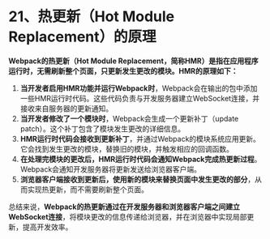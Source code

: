 # 21、热更新（Hot Module Replacement）的原理

**Webpack的热更新（Hot Module Replacement，简称HMR）是指在应用程序运行时，无需刷新整个页面，只更新发生更改的模块。HMR的原理如下：**

1. **当开发者启用HMR功能并运行Webpack时**，Webpack会在输出的包中添加一些HMR运行时代码。这些代码负责与开发服务器建立WebSocket连接，并接收来自服务器的更新通知。
2. **当开发者修改了一个模块时**，Webpack会生成一个更新补丁（update patch）。这个补丁包含了模块发生更改的详细信息。
3. **HMR运行时代码会接收到更新补丁**，并通过Webpack的模块系统应用更新。它会找到发生更改的模块，替换旧的模块，并触发相应的回调函数。
4. **在处理完模块的更改后，HMR运行时代码会通知Webpack完成热更新过程**。Webpack会通知开发服务器将更新发送给浏览器客户端。
5. **浏览器客户端接收到更新后，使用新的模块来替换页面中发生更改的部分**，从而实现热更新，而不需要刷新整个页面。

总结来说，**Webpack的热更新通过在开发服务器和浏览器客户端之间建立WebSocket连接**，将模块更改的信息传递给浏览器，并在浏览器中实现局部更新，提高开发效率。